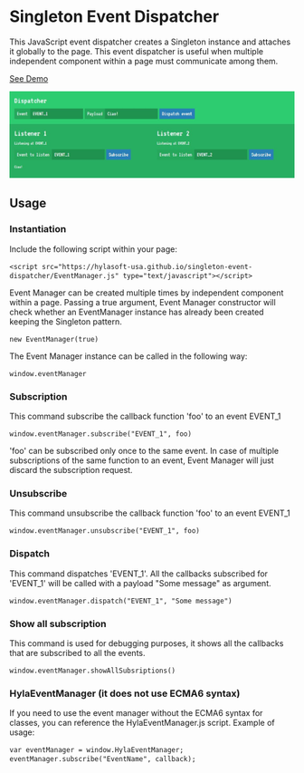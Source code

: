 # Singleton Event Dispatcher

This JavaScript event dispatcher creates a Singleton instance and attaches it globally to the page. This event dispatcher is useful when multiple independent component within a page must communicate among them.

[See Demo](https://hylasoft-usa.github.io/singleton-event-dispatcher/example/)


![alt text](https://raw.githubusercontent.com/hylasoft-usa/singleton-event-dispatcher/master/example/screenshot.JPG)

## Usage

### Instantiation

Include the following script within your page:

```
<script src="https://hylasoft-usa.github.io/singleton-event-dispatcher/EventManager.js" type="text/javascript"></script>
```

Event Manager can be created multiple times by independent component within a page. Passing a true argument, Event Manager constructor will check whether an EventManager instance has already been created keeping the Singleton pattern.

```
new EventManager(true)
```

The Event Manager instance can be called in the following way:

```
window.eventManager
```
### Subscription

This command subscribe the callback function 'foo' to an event EVENT_1

```
window.eventManager.subscribe("EVENT_1", foo)
```

'foo' can be subscribed only once to the same event. In case of multiple subscriptions of the same function to an event, Event Manager will just discard the subscription request.

### Unsubscribe

This command unsubscribe the callback function 'foo' to an event EVENT_1

```
window.eventManager.unsubscribe("EVENT_1", foo)
```

### Dispatch

This command dispatches 'EVENT_1'. All the callbacks subscribed for 'EVENT_1' will be called with a payload "Some message" as argument.  

```
window.eventManager.dispatch("EVENT_1", "Some message")
```
### Show all subscription

This command is used for debugging purposes, it shows all the callbacks that are subscribed to all the events.

```
window.eventManager.showAllSubsriptions()
```
### HylaEventManager (it does not use ECMA6 syntax)

If you need to use the event manager without the ECMA6 syntax for classes, you can reference the HylaEventManager.js script. Example of usage:

```
var eventManager = window.HylaEventManager;
eventManager.subscribe("EventName", callback);
```
